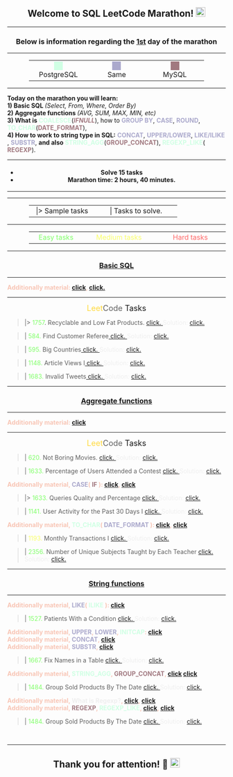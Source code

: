 <style>
.square1 {
    margin: 0 auto;
    height: 20px;
    width: 20px;
    background-color: #D0FFE4FF;
}
.square2 {
    margin: 0 auto;
    height: 20px;
    width: 20px;
    background-color: #ABA9CCFF;
}
.square3 {
    margin: 0 auto;
    height: 20px;
    width: 20px;
    background-color: #A17980FF;
}

.PostgreSQLText {
    color: #d0ffe4;
    display: inline-block;
    font-weight: bold;
}
.MySQLText {
    color: #A17980FF;
    display: inline-block;
    font-weight: bold;
}
.SameDBText {
    color: #aba9cc;
    display: inline-block;
    font-weight: bold;
}
.AdditionallyInfoText {
    color:#f8c6b6;
    display: inline-block;
    font-weight: bold;
}
.LeetCodeText {
    align-self: center;
    alignment-baseline: center;
    text-align-all: center;
    text-align: center;
    align-content: center;
    align-items: center;
    font-size: 18px;
    white-space: nowrap;
}
.Easy {
    color: #81ff6a;
    white-space: nowrap;
}
.Medium {
    color: #faff6a;
    white-space: nowrap;
}
.Hard {
    color: #ff6a6a;
    white-space: nowrap;
}
.Solution {
    color: #efefef;
    display: inline-block;
    white-space: nowrap;
}
</style>

<h2 align="center">
Welcome to SQL LeetCode Marathon!
<img src="https://res.cloudinary.com/startup-grind/image/upload/c_fill,w_500,h_500,g_center/c_fill,dpr_2.0,f_auto,g_center,q_auto:good/v1/gcs/platform-data-dsc/events/2023-10-10_13-10-44_NLy2I3k.png" 
width="22px" alt="GDSC AITU">
</h2>

<hr>
<h3 align="center">
Below is information regarding the <u>1st</u> day of the marathon 
</h3>
<hr>


<table style="border: none; border-collapse: collapse; padding-left: 10%; padding-right: 10%">
    <tr style="border: none;">
        <td width="26%" style="border: none; text-align: center; vertical-align: center; align-items: center; justify-content: center; align-content: center">
            <div class="square1"></div>
            <span>PostgreSQL</span>
        </td>
        <td width="26%" style="border: none; text-align: center; vertical-align: middle; align-items: center; justify-content: center;">
            <div class="square2"></div>
            <span>Same</span>
        </td>
        <td width="26%" style="border: none; text-align: center; vertical-align: middle; align-items: center; justify-content: center;">
            <div class="square3"></div>
            <span>MySQL</span>
        </td>
    </tr>
</table>


<hr> <b>
Today on the marathon you will learn: <br>
1) Basic SQL </b> <i>(Select, From, Where, Order By) </i> <br>
<b> 2) Aggregate functions </b> <i> (AVG, SUM, MAX, MIN, etc) </i>
<br>
<b> 3) What is </b>
<div class="PostgreSQLText" >COALESCE</div>(<div class="MySQLText"> <i>IFNULL</i> </div>),
how to 
<div class="SameDBText"> GROUP BY</div>,
<div class="SameDBText"> CASE</div>,
<div class="SameDBText"> ROUND</div>,
<div class="PostgreSQLText">TO_CHAR</div>(<div class="MySQLText">DATE_FORMAT</div>),
<br>
<b> 4) How to work to string type in SQL:</b>
<div class="SameDBText"> CONCAT</div>,
<div class="SameDBText"> UPPER/LOWER</div>,
<div class="SameDBText"> LIKE/ILIKE</div>,
<div class="SameDBText"> SUBSTR</div>, <b> and also </b> 
<div class="PostgreSQLText">STRING_AGG</div>(<div class="MySQLText">GROUP_CONCAT</div>),
<div class="PostgreSQLText">REGEXP_LIKE</div>(<div class="MySQLText">REGEXP</div>).

<hr>
<h4 align="center">
<ul>
    <li> Solve 15 tasks </li>
    <li> Marathon time: 2 hours, 40 minutes.</li>
</ul>
</h4>

<hr>
<hr>
<table style="border: none; border-collapse: collapse; margin-left: 10%">
    <tr style="border: none;">
        <td width="40%" style="border: none; text-align: center; vertical-align: center; align-items: center; justify-content: center; align-content: center">
            |>
            <span>Sample tasks</span>
        </td>
        <td width="50%" style="border: none; text-align: center; vertical-align: middle; align-items: center; justify-content: center;">
            |
            <span>Tasks to solve.</span>
        </td>
    </tr>
</table>
<hr>
<table style="border: none; border-collapse: collapse; padding-left: 10%">
    <tr style="border: none;">
        <td width="16%" style="border: none; text-align: center; vertical-align: center; align-items: center; justify-content: center; align-content: center">
            <text class="Easy">Easy tasks</text>
        </td>
        <td width="26%" style="border: none; text-align: center; vertical-align: middle; align-items: center; justify-content: center;">
            <text class="Medium">Medium tasks</text>
        </td>
        <td width="26%" style="border: none; text-align: center; vertical-align: middle; align-items: center; justify-content: center;">
            <text class="Hard">Hard tasks</text>
        </td>
    </tr>
</table>
<hr>

<h3 align="center"> <u>
Basic SQL </u>
</h3>
<hr>
<div align="center" class="AdditionallyInfoText">
    Additionally material: <a href="https://shultais.education/blog/sql-for-beginners/first-sql-queries"> click</a>, <a href="http://2sql.ru/novosti/sql-order-by/">click.</a>
</div>

<hr>
<div class="LeetCodeText">
    <text style="color: #ffda40">Leet</text><text style="color: #626262">Code</text>
    Tasks
</div>

> |>  <text class="Easy"> 1757</text>. Recyclable and Low Fat Products. <a href="https://leetcode.com/problems/recyclable-and-low-fat-products/description/?envType=study-plan-v2&envId=top-sql-50"> click. </a>
> <text class="Solution">Solution: </text> <a href="https://github.com/https-whoyan/gdsc_leetcode_event_solutions/tree/main//SQL_Marathon/Day1/0_Basic_SQL/Exaple_task/1757_Recyclable_and_Low_Fat_Products"> click.</a> <br>

> | <text class="Easy"> 584. </text>Find Customer Referee<a href="https://leetcode.com/problems/find-customer-referee/description/?envType=study-plan-v2&envId=top-sql-50"> click. </a>
> <text class="Solution">Solution: </text> <a href="https://github.com/https-whoyan/gdsc_leetcode_event_solutions/tree/main//SQL_Marathon/Day1/0_Basic_SQL/Other_tasks/584_Find_Customer_Referee"> click.</a> <br>

> | <text class="Easy"> 595. </text>Big Countries<a href="https://leetcode.com/problems/big-countries/?envType=study-plan-v2&envId=top-sql-50"> click. </a>
> <text class="Solution">Solution: </text> <a href="https://github.com/https-whoyan/gdsc_leetcode_event_solutions/tree/main//SQL_Marathon/Day1/0_Basic_SQL/Other_tasks/595_Big_Countries"> click.</a> <br>

> | <text class="Easy"> 1148. </text>Article Views I<a href="https://leetcode.com/problems/article-views-i/description/?envType=study-plan-v2&envId=top-sql-50"> click. </a>
> <text class="Solution">Solution: </text> <a href="https://github.com/https-whoyan/gdsc_leetcode_event_solutions/tree/main//SQL_Marathon/Day1/0_Basic_SQL/Other_tasks/1148_Article_Views_I"> click.</a> <br>

> | <text class="Easy"> 1683. </text>Invalid Tweets<a href="https://leetcode.com/problems/invalid-tweets/description/?envType=study-plan-v2&envId=top-sql-50"> click. </a>
> <text class="Solution">Solution: </text> <a href="https://github.com/https-whoyan/gdsc_leetcode_event_solutions/tree/main//SQL_Marathon/Day1/0_Basic_SQL/Other_tasks/1683_Invalid_Tweets"> click.</a> <br>

<hr>
<h3 align="center"> <u>
Aggregate functions </u>
</h3> 
<hr>
<div align="center" class="AdditionallyInfoText">
    Additionally material: <a href="https://sky.pro/media/agregatnye-funkczii-v-sql-sut-ponyatiya-i-primery/"> click</a>
</div>

<hr>
<div class="LeetCodeText">
    <text style="color: #ffda40">Leet</text><text style="color: #626262">Code</text>
    Tasks
</div>

> | <text class="Easy"> 620.</text> Not Boring Movies. <a href="https://leetcode.com/problems/not-boring-movies/description/?envType=study-plan-v2&envId=top-sql-50"> click. </a>
> <text class="Solution">Solution: </text> <a href="https://github.com/https-whoyan/gdsc_leetcode_event_solutions/tree/main//SQL_Marathon/Day1/1_Aggregate_functions/First_tasks/620_Not_Boring_Movies"> click.</a> <br>

> | <text class="Easy"> 1633.</text> Percentage of Users Attended a Contest <a href="https://leetcode.com/problems/percentage-of-users-attended-a-contest/description/?envType=study-plan-v2&envId=top-sql-50"> click. </a>
> <text class="Solution">Solution: </text> <a href="https://github.com/https-whoyan/gdsc_leetcode_event_solutions/tree/main//SQL_Marathon/Day1/1_Aggregate_functions/First_tasks/1633_Percentage_of_Users_Attended_a_Contest"> click.</a> <br>

<div align="center" class="AdditionallyInfoText">
    Additionally material, 
    <text class="SameDBText">CASE</text>( 
    <text class="MySQLText">IF</text> ):
    <a href="https://www.postgresqltutorial.com/postgresql-tutorial/postgresql-case/"> click</a>,
    <a href="https://www.w3schools.com/MYSQL/func_mysql_if.asp"> click</a>
</div> <br>

> |> <text class="Easy"> 1633.</text> Queries Quality and Percentage <a href="https://leetcode.com/problems/queries-quality-and-percentage/description/?envType=study-plan-v2&envId=top-sql-50"> click. </a>
> <text class="Solution">Solution: </text> <a href="https://github.com/https-whoyan/gdsc_leetcode_event_solutions/tree/main//SQL_Marathon/Day1/1_Aggregate_functions/CASE_exaple_task/1211_Queries_Quality_and_Percentage"> click.</a> <br>

> | <text class="Easy"> 1141.</text> User Activity for the Past 30 Days I <a href="https://leetcode.com/problems/user-activity-for-the-past-30-days-i/description/?envType=study-plan-v2&envId=top-sql-50"> click. </a>
> <text class="Solution">Solution: </text> <a href="https://github.com/https-whoyan/gdsc_leetcode_event_solutions/tree/main//SQL_Marathon/Day1/1_Aggregate_functions/Second_tasks/1141_User_Activity_for_the_Past_30_Days_I"> click.</a> <br>

<div class="AdditionallyInfoText"> Additionally material, 
    <text class="PostgreSQLText">TO_CHAR</text>( 
    <text class="SameDBText">DATE_FORMAT</text> ):
    <a href="https://code.mu/ru/sql/manual/date_format/"> click</a>,
    <a href="https://www.postgresqltutorial.com/postgresql-string-functions/postgresql-to_char/"> click</a>
</div> <br>

> | <text class="Medium"> 1193. </text> Monthly Transactions I <a href="https://leetcode.com/problems/monthly-transactions-i/description/?envType=study-plan-v2&envId=top-sql-50"> click. </a>
> <text class="Solution">Solution: </text> <a href="https://github.com/https-whoyan/gdsc_leetcode_event_solutions/tree/main//SQL_Marathon/Day1/1_Aggregate_functions/Second_tasks/1193_Monthly_Transactions_I"> click.</a> <br>

> | <text class="Easy"> 2356. </text> Number of Unique Subjects Taught by Each Teacher <a href="https://leetcode.com/problems/find-followers-count/description/?envType=study-plan-v2&envId=top-sql-50"> click. </a>
> <text class="Solution">Solution: </text> <a href="https://github.com/https-whoyan/gdsc_leetcode_event_solutions/tree/main//SQL_Marathon/Day1/1_Aggregate_functions/Second_tasks/2356_Number_of_Unique_Subjects_Taught_by_Each_Teacher"> click.</a> <br>

<hr>
<h3 align="center"> <u>
String functions </u>
</h3> 

<hr>
<div align="center" class="AdditionallyInfoText"> Additionally material, 
    <text class="SameDBText">LIKE</text>( 
    <text class="PostgreSQLText">ILIKE</text> ):
    <a href="https://www.w3schools.com/postgresql/postgresql_like.php"> click</a>
</div> <br>

> | <text class="Easy"> 1527. </text> Patients With a Condition <a href="https://leetcode.com/problems/patients-with-a-condition/description/?envType=study-plan-v2&envId=top-sql-50"> click. </a>
> <text class="Solution">Solution: </text> <a href="https://github.com/https-whoyan/gdsc_leetcode_event_solutions/tree/main//SQL_Marathon/Day1/2_string_functions/concat_upper_lower_like_substr/1527_Patients_With_a_Condition"> click.</a> <br>
> 
<div class="AdditionallyInfoText"> Additionally material, 
    <text class="SameDBText">UPPER</text>,  
    <text class="SameDBText">LOWER</text>, 
    <text class="PostgreSQLText">INITCAP</text>:
    <a href="https://commandprompt.com/education/postgresql-letter-case-functions-with-practical-examples/#:~:text=PostgreSQL%20provides%20various%20functions%2C%20such,uppercase%2C%20lowercase%2C%20proper%20case."> click</a>
</div> <br>

<div class="AdditionallyInfoText"> 
    Additionally material, 
    <text class="SameDBText">CONCAT</text>,
    <a href="https://www.geeksforgeeks.org/concat-function-in-mysql/"> click</a>
</div> <br>
<div class="AdditionallyInfoText"> Additionally material, 
    <text class="SameDBText">SUBSTR</text>,
    <a href="https://oracleplsql.ru/substr-function.html"> click</a>
</div> <br>

> | <text class="Easy"> 1667. </text> Fix Names in a Table <a href="https://leetcode.com/problems/fix-names-in-a-table/description/?envType=study-plan-v2&envId=top-sql-50"> click. </a>
> <text class="Solution">Solution: </text> <a href="https://github.com/https-whoyan/gdsc_leetcode_event_solutions/tree/main//SQL_Marathon/Day1/2_string_functions/concat_upper_lower_like_substr/1667_Fix_Names_in_a_Table"> click.</a> <br>

<div class="AdditionallyInfoText"> Additionally material, 
    <text class="PostgreSQLText">STRING_AGG</text>,  
    <text class="MySQLText">GROUP_CONCAT</text>,
    <a href="https://code.mu/ru/sql/manual/group_concat/"> click</a>
    <a href="https://popsql.com/learn-sql/postgresql/how-to-use-stringagg-in-postgresql"> click</a>
</div> <br>

> | <text class="Easy"> 1484. </text> Group Sold Products By The Date <a href="https://leetcode.com/problems/group-sold-products-by-the-date/?envType=study-plan-v2&envId=top-sql-50"> click. </a>
> <text class="Solution">Solution: </text> <a href="https://github.com/https-whoyan/gdsc_leetcode_event_solutions/tree/main//SQL_Marathon/Day1/2_string_functions/group_concat/1484_Group_Sold_Products_By_The_Date"> click.</a> <br>

<div class="AdditionallyInfoText"> Additionally material, 
    <text class="Solution">What is Regexp?</text>,
    <a href="https://tproger.ru/articles/regexp-for-beginners"> click</a>,
    <a href="https://habr.com/ru/articles/567106/"> click</a>
</div> <br>

<div class="AdditionallyInfoText"> Additionally material, 
    <text class="MySQLText">REGEXP</text>,
    <text class="PostgreSQLText">REGEXP_LIKE</text>,
    <a href="https://a-billing.com/docs/avantys_billing/7/abilling/mysql_regexp.html"> click</a>,
    <a href="https://pgpedia.info/r/regexp_like.html"> click</a>
</div> <br>

> | <text class="Easy"> 1484. </text> Group Sold Products By The Date <a href="https://leetcode.com/problems/find-users-with-valid-e-mails/description/?envType=study-plan-v2&envId=top-sql-50"> click. </a>
> <text class="Solution">Solution: </text> <a href="https://github.com/https-whoyan/gdsc_leetcode_event_solutions/tree/main//SQL_Marathon/Day1/2_string_functions/regexp/1517_Find_Users_With_Valid_E-Mails"> click.</a> <br>

<br>
<hr>
<h2 align="center">
Thank you for attention! 🖤
<img src="https://res.cloudinary.com/startup-grind/image/upload/c_fill,w_500,h_500,g_center/c_fill,dpr_2.0,f_auto,g_center,q_auto:good/v1/gcs/platform-data-dsc/events/2023-10-10_13-10-44_NLy2I3k.png" 
width="22px" alt="GDSC AITU">
</h2>